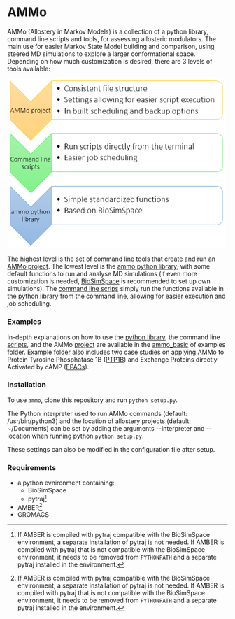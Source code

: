 # AMMo

AMMo (Allostery in Markov Models) is a collection of a python library, command line scripts and tools, for assessing allosteric modulators. The main use for easier Markov State Model building and comparison, using steered MD simulations to explore a larger conformational space. Depending on how much customization is desired, there are 3 levels of tools available:

<img src="data/structure.png" width=500>

The highest level is the set of command line tools that create and run an [AMMo project](examples/ammo_basic/run_from_command_line_ammo.md). The lowest level is the [ammo python library](examples/ammo_basic/run_from_notebook.ipynb), with some default functions to run and analyse MD simulations (if even more customization is needed, [BioSimSpace](https://biosimspace.openbiosim.org/) is recommended to set up own simulations). The [command line scrips](examples/ammo_basic/run_from_command_line_python.md) simply run the functions available in the python library from the command line, allowing for easier execution and job scheduling.

### Examples
In-depth explanations on how to use the [python library](examples/ammo_basic/run_from_notebook.ipynb), the command line [scripts](examples/ammo_basic/run_from_command_line_python.md), and the AMMo [project](examples/ammo_basic/run_from_command_line_ammo.md) are available in the [ammo_basic](examples/ammo_basic/) of examples folder. Example folder also includes two case studies on applying AMMo to Protein Tyrosine Phosphatase 1B ([PTP1B](examples/PTP1B)) and Exchange Proteins directly Activated by cAMP ([EPACs](examples/EPACs)).

### Installation

To use `ammo`, clone this repository and run `python setup.py`.

The Python interpreter used to run AMMo commands (default: /usr/bin/python3) and the location of allostery projects (default: ~/Documents) can be set by adding the arguments --interpreter and --location when running python `python setup.py`.

These settings can also be modified in the configuration file after setup.

### Requirements

* a python evnironment containing:
    * BioSimSpace
    * pytraj[^1]
* AMBER[^1]
* GROMACS

[^1]: If AMBER is compiled with pytraj compatible with the BioSimSpace environment, a separate installation of pytraj is not needed. If AMBER is compiled with pytraj that is not compatible with the BioSimSpace environment, it needs to be removed from `PYTHONPATH` and a separate pytraj installed in the environment.
